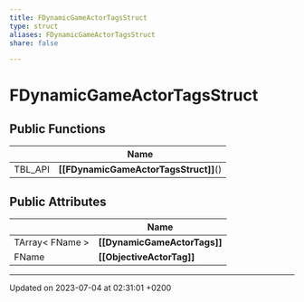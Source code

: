 ```yaml
---
title: FDynamicGameActorTagsStruct
type: struct
aliases: FDynamicGameActorTagsStruct
share: false

---
```


# FDynamicGameActorTagsStruct





## Public Functions

|                | Name           |
| -------------- | -------------- |
| TBL_API | **[[FDynamicGameActorTagsStruct]]**() |

## Public Attributes

|                | Name           |
| -------------- | -------------- |
| TArray< FName > | **[[DynamicGameActorTags]]**  |
| FName | **[[ObjectiveActorTag]]**  |

-------------------------------

Updated on 2023-07-04 at 02:31:01 +0200